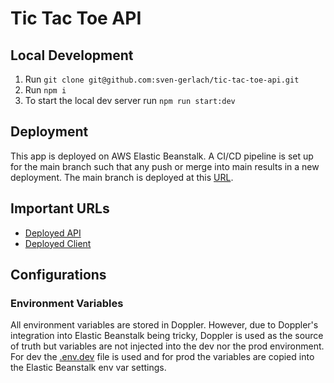 # Tic Tac Toe API

## Local Development

1. Run `git clone git@github.com:sven-gerlach/tic-tac-toe-api.git`
2. Run `npm i`
3. To start the local dev server run `npm run start:dev`

## Deployment

This app is deployed on AWS Elastic Beanstalk. A CI/CD pipeline is set up for the main branch such that any push or
merge into main results in a new deployment. The main branch is deployed at this [URL](http://tictactoeapi-env.eba-hpiuzwz2.us-east-1.elasticbeanstalk.com/).

## Important URLs

- [Deployed API](https://tictactoeapi-env.eba-hpiuzwz2.us-east-1.elasticbeanstalk.com/)
- [Deployed Client](https://main.d2fre69usz6no8.amplifyapp.com)

## Configurations

### Environment Variables

All environment variables are stored in Doppler. However, due to Doppler's integration into Elastic Beanstalk being
tricky, Doppler is used as the source of truth but variables are not injected into the dev nor the prod environment. For
dev the [.env.dev](.env.dev) file is used and for prod the variables are copied into the Elastic Beanstalk env var settings.